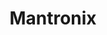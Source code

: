 ---
title: "Mantronix"
summary: "Mantronix, one of the most innovative hip-hop acts of all time, was founded by Kurtis el Khaleel, who was born in Jamaica, though his family soon moved to Canada and ended up in New York by the late 1970s. During high school, Khaleel wanted to be in a band but couldn't find anyone who wanted to be in a band with him, so he bought a Roland TR-606 drum machine and a Roland TB-303 bass machine, and mastered them quickly. Taking the stage name Mantronik , he soon began DJing around the city and was working behind the decks at Manhattan's Downtown Records when he met Haitian-born MC Tee, . After the duo had assembled a demo tape, they gave it to William Socolov, president of Sleeping Bag Records. He signed Mantronix soon after hearing it, and released its debut single, \"Fresh is the Word.\" The track lit up New York's streets and clubs during 1985. In 1986, Mantronix's debut full-length The Album was released. Two new singles, \"Needle to the Groove\" and \"Bassline,\" became big street hits in New York and, amazingly, even crossed over to join the first wave of hip-hop chart-makers in Britain. By that time, Mantronik had also begun working as an A&R representative at Sleeping Bag, where he signed , produced 's first credit , and helmed other intense tracks by Tricky Tee, , and . The second Mantronix LP, Music Madness, continued to keep the duo fresh in the clubs. The increasing popularity of hip-hop gave Mantronix a chance at a major-label contract, and by 1987, the duo signed with Capitol/EMI, which created a legal battle between Sleeping Bag and the group—their old label claimed that they were owed two more albums. In Full Effect was released in 1988, and it portrayed Mantronik jettisoning many his more hardcore inclinations in favor of a fusion of dance and R&B. The production excursion \"Do You Like...Mantronik?\" proved that Mantronik's ear for clever beats remained, however, and Mantronix's success in Britain prompted several of the first sampladelic hits, such \"Pump up the Volume\" by M/A/R/R/S and \"Theme from S'Express\" by S'Express. Soon after its third album, MC Tee left to join the Air Force. Mantronik replaced him with and DJ Dee . With 1990's This Should Move Ya, Mantronik made the move from hip-hop into more straight-ahead dance music. With vocalist Wondress in tow, a pair of Mantronix singles stormed the British Top 20, including the top-five \"Got to Have Your Love.\" Mantronik still used the MCs, he but continued to work in dance music with the group's last album, 1991's The Incredible Sound Machine. As a group entity, Mantronix disappeared at that point. Mantronik began producing other acts—mostly female vocalists or latin freestyle acts—and later exited music altogether, getting married and raising a family, eventually having a son nicknamed Boytronik. Mantronik returned in the mid-1990s as a breakbeat elder statesman, recording as Kurtis Mantronik and providing remixes for EPMD, the Future Sound of London, and Violet. A Mantronix respective and several album reissues began filtering out in 1999, and Mantronik began recording a new solo album later that year."
image: "mantronix.jpg"
apple_music_artist_url: "https://music.apple.com/gb/artist/mantronix/15900729"
---
